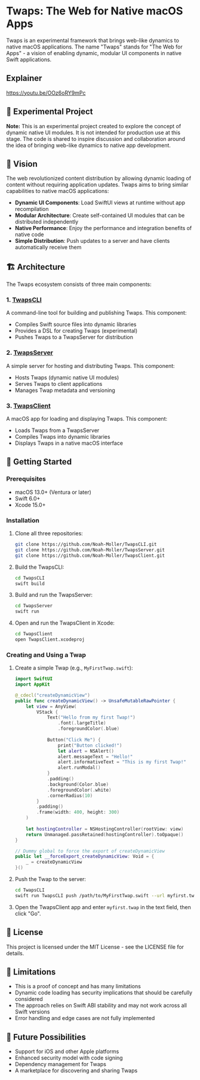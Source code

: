# Twaps: The Web for Native macOS Apps

Twaps is an experimental framework that brings web-like dynamics to native macOS applications. The name "Twaps" stands for "The Web for Apps" - a vision of enabling dynamic, modular UI components in native Swift applications.

## Explainer
https://youtu.be/OOz6oRY9mPc

## 🧪 Experimental Project

**Note:** This is an experimental project created to explore the concept of dynamic native UI modules. It is not intended for production use at this stage. The code is shared to inspire discussion and collaboration around the idea of bringing web-like dynamics to native app development.

## 🌟 Vision

The web revolutionized content distribution by allowing dynamic loading of content without requiring application updates. Twaps aims to bring similar capabilities to native macOS applications:

- **Dynamic UI Components**: Load SwiftUI views at runtime without app recompilation
- **Modular Architecture**: Create self-contained UI modules that can be distributed independently
- **Native Performance**: Enjoy the performance and integration benefits of native code
- **Simple Distribution**: Push updates to a server and have clients automatically receive them

## 🏗️ Architecture

The Twaps ecosystem consists of three main components:

### 1. [TwapsCLI](https://github.com/Noah-Moller/TwapsCLI)

A command-line tool for building and publishing Twaps. This component:
- Compiles Swift source files into dynamic libraries
- Provides a DSL for creating Twaps (experimental)
- Pushes Twaps to a TwapsServer for distribution

### 2. [TwapsServer](https://github.com/Noah-Moller/TwapsServer)

A simple server for hosting and distributing Twaps. This component:
- Hosts Twaps (dynamic native UI modules)
- Serves Twaps to client applications
- Manages Twap metadata and versioning

### 3. [TwapsClient](https://github.com/Noah-Moller/TwapsClient)

A macOS app for loading and displaying Twaps. This component:
- Loads Twaps from a TwapsServer
- Compiles Twaps into dynamic libraries
- Displays Twaps in a native macOS interface

## 🚀 Getting Started

### Prerequisites

- macOS 13.0+ (Ventura or later)
- Swift 6.0+
- Xcode 15.0+

### Installation

1. Clone all three repositories:
   ```bash
   git clone https://github.com/Noah-Moller/TwapsCLI.git
   git clone https://github.com/Noah-Moller/TwapsServer.git
   git clone https://github.com/Noah-Moller/TwapsClient.git
   ```

2. Build the TwapsCLI:
   ```bash
   cd TwapsCLI
   swift build
   ```

3. Build and run the TwapsServer:
   ```bash
   cd TwapsServer
   swift run
   ```

4. Open and run the TwapsClient in Xcode:
   ```bash
   cd TwapsClient
   open TwapsClient.xcodeproj
   ```

### Creating and Using a Twap

1. Create a simple Twap (e.g., `MyFirstTwap.swift`):
   ```swift
   import SwiftUI
   import AppKit

   @_cdecl("createDynamicView")
   public func createDynamicView() -> UnsafeMutableRawPointer {
       let view = AnyView(
           VStack {
               Text("Hello from my first Twap!")
                   .font(.largeTitle)
                   .foregroundColor(.blue)
               
               Button("Click Me") {
                   print("Button clicked!")
                   let alert = NSAlert()
                   alert.messageText = "Hello!"
                   alert.informativeText = "This is my first Twap!"
                   alert.runModal()
               }
               .padding()
               .background(Color.blue)
               .foregroundColor(.white)
               .cornerRadius(10)
           }
           .padding()
           .frame(width: 400, height: 300)
       )
       
       let hostingController = NSHostingController(rootView: view)
       return Unmanaged.passRetained(hostingController).toOpaque()
   }

   // Dummy global to force the export of createDynamicView
   public let __forceExport_createDynamicView: Void = {
       _ = createDynamicView
   }()
   ```

2. Push the Twap to the server:
   ```bash
   cd TwapsCLI
   swift run TwapsCLI push /path/to/MyFirstTwap.swift --url myfirst.twap --yes
   ```

3. Open the TwapsClient app and enter `myfirst.twap` in the text field, then click "Go".

## 📝 License

This project is licensed under the MIT License - see the LICENSE file for details.

## 🤔 Limitations

- This is a proof of concept and has many limitations
- Dynamic code loading has security implications that should be carefully considered
- The approach relies on Swift ABI stability and may not work across all Swift versions
- Error handling and edge cases are not fully implemented

## 🔮 Future Possibilities

- Support for iOS and other Apple platforms
- Enhanced security model with code signing
- Dependency management for Twaps
- A marketplace for discovering and sharing Twaps
